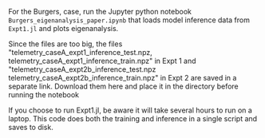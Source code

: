 For the Burgers, case, run the Jupyter python notebook ```Burgers_eigenanalysis_paper.ipynb``` that loads model inference data from ```Expt1.jl``` and plots eigenanalysis.

Since the files are too big, the files "telemetry_caseA_expt1_inference_test.npz, telemetry_caseA_expt1_inference_train.npz" in Expt 1 and "telemetry_caseA_expt2b_inference_test.npz	telemetry_caseA_expt2b_inference_train.npz" in Expt 2 are saved in a separate link. Download them here and place it in the directory before running the notebook
 

If you choose to run Expt1.jl, be aware it will take several hours to run on a laptop. This code does both the training and inference in a single script and saves to disk.
